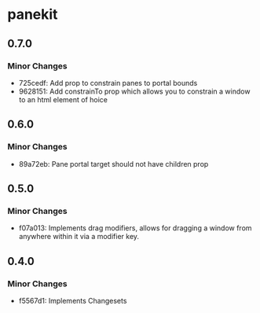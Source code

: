 # panekit

## 0.7.0

### Minor Changes

- 725cedf: Add prop to constrain panes to portal bounds
- 9628151: Add constrainTo prop which allows you to constrain a window to an html element of hoice

## 0.6.0

### Minor Changes

- 89a72eb: Pane portal target should not have children prop

## 0.5.0

### Minor Changes

- f07a013: Implements drag modifiers, allows for dragging a window from anywhere within it via a modifier key.

## 0.4.0

### Minor Changes

- f5567d1: Implements Changesets
